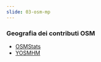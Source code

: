 ```yaml
---
slide: 03-osm-mp
---
```

### Geografia dei contributi OSM
- <a href="http://osmstats.neis-one.org" target="_blank">OSMStats</a>
- <a href="http://yosmhm.neis-one.org" target="_blank">YOSMHM</a>
